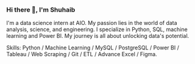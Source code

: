 ### Hi there 👋, I'm Shuhaib
I'm a data science intern at AIO. My passion lies in the world of data analysis, science, and engineering. I specialize in Python, SQL, machine learning and Power BI. My journey is all about unlocking data's potential.

Skills: Python / Machine Learning / MySQL / PostgreSQL / Power BI / Tableau / Web Scraping / Git / ETL / Advance Excel / Figma.





